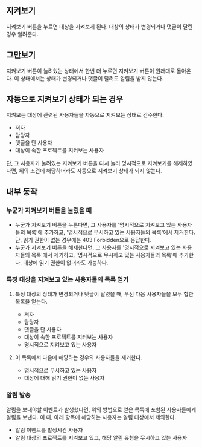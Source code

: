 지켜보기
--------

지켜보기 버튼을 누르면 대상을 지켜보게 된다. 대상의 상태가 변경되거나 댓글이 달린 경우 알려준다.

그만보기
--------

지켜보기 버튼이 눌려있는 상태에서 한번 더 누르면 지켜보기 버튼이 원래대로 돌아온다. 이 상태에서는 상태가 변경되거나 댓글이 달려도 알림을 받지 않는다.

자동으로 지켜보기 상태가 되는 경우
----------------------------------

지켜보는 대상에 관련된 사용자들을 자동으로 지켜보는 상태로 간주한다.

* 저자
* 담당자
* 댓글을 단 사용자
* 대상이 속한 프로젝트를 지켜보는 사용자

단, 그 사용자가 눌려있는 지켜보기 버튼을 다시 눌러 명시적으로 지켜보기를 해제하였다면, 위의 조건에 해당하더라도 자동으로 지켜보기 상태가 되지 않는다.

내부 동작
---------

### 누군가 지켜보기 버튼을 눌렀을 때

* 누군가 지켜보기 버튼을 누른다면, 그 사용자를 '명시적으로 지켜보고 있는 사용자들의 목록'에 추가하고, '명시적으로 무시하고 있는 사용자들의 목록'에서 제거한다. 단, 읽기 권한이 없는 경우에는 403 Forbidden으로 응답한다.
* 누군가 지켜보기 버튼을 해제한다면, 그 사용자를 '명시적으로 지켜보고 있는 사용자들의 목록'에서 제거하고, '명시적으로 무시하고 있는 사용자들의 목록'에 추가한다. 대상에 읽기 권한이 없더라도 가능하다.

### 특정 대상을 지켜보고 있는 사용자들의 목록 얻기

1. 특정 대상의 상태가 변경되거나 댓글이 달렸을 때, 우선 다음 사용자들을 모두 합한 목록을 얻는다.
    * 저자
    * 담당자
    * 댓글을 단 사용자
    * 대상이 속한 프로젝트를 지켜보는 사용자
    * 명시적으로 지켜보고 있는 사용자

2. 이 목록에서 다음에 해당하는 경우의 사용자들을 제거한다.
    * 명시적으로 무시하고 있는 사용자
    * 대상에 대해 읽기 권한이 없는 사용자

### 알림 발송

알림을 보내야할 이벤트가 발생했다면, 위의 방법으로 얻은 목록에 포함된 사용자들에게 알림을 보낸다.
이 때, 아래 항목에 해당하는 사용자는 알림 대상에서 제외한다.

* 알림 이벤트를 발생시킨 사용자
* 알림 대상의 프로젝트를 지켜보고 있고, 해당 알림 유형을 무시하고 있는 사용자
